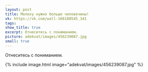 ```yaml
---
layout: post
title: Молоху нужно больше человечины!
vk: https://vk.com/wall-166188545_141
tags: 
show_title: true
excerpt: Отнеситесь с пониманием.
picture: adekvat/images/456239087.jpg
small: true
---
```

Отнеситесь с пониманием.

{% include image.html image="adekvat/images/456239087.jpg" %}